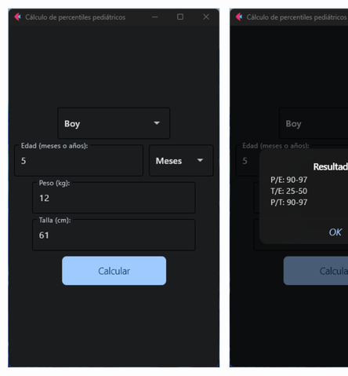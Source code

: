 <div style="display: flex; justify-content: center; align-items: center; height: 100vh; width: 100vw;">
  <img src="assets/Screenshot 1.png" alt="Screenshot 1.png" style="width: 45%; margin: 0 10px;">
  <img src="assets/Screenshot 2.png" alt="Screenshot 1.png" style="width: 45%; margin: 0 10px;">
</div>

# Getting Started with Pediatric Percentile Calculator
 
## 🌃 Features
This code is a calculator for pediatric percentiles, specifically for the weight-for-age, height-for-age, and weight-for-height percentiles. It takes in the child's sex, age (in months or years), height, and weight as inputs and returns the corresponding percentile values.


## 📜 ⬇️ Installation Guide

### 1. Clone the repository
```
git clone https://github.com/yosbelm/pediatric_percentile_calculator.git
```
### 2. 📖 Install dependencies
```
cd pediatric_percentile_calculator
pip install -r requirements.txt
```

### 3. Run the application
```
python main.py
```
# 👥 Contributing
 Contributions are welcome! Fork the repository and submit a pull request. :)

